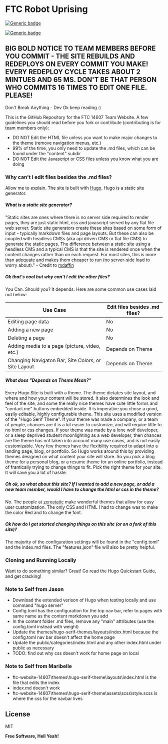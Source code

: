 # FTC Robot Uprising

[![Generic badge](https://img.shields.io/badge/Made%20With-Hugo-red?style=for-the-badge&logo=hugo)](https://shields.io/)

[![Generic badge](https://img.shields.io/badge/Hosted%20With-AWS-orange?style=for-the-badge&logo=AWS)](https://shields.io/)


## BIG BOLD NOTICE TO TEAM MEMBERS BEFORE YOU COMMIT - THE SITE REBUILDS AND REDEPLOYS ON EVERY COMMIT YOU MAKE! EVERY REDEPLOY CYCLE TAKES ABOUT 2 MINTUES AND 65 MS. DON'T BE THAT PERSON WHO COMMITS 16 TIMES TO EDIT ONE FILE. PLEASE!

Don't Break Anything  - Dev
Ok keep reading :)

This is the GitHub Repository for the FTC 14607 Team Website. A few guidelines you should read before you fork or contribute (contributing is for team members only):
  - DO NOT Edit the HTML file unless you want to make major changes to the theme (remove navigation menus, etc.)
  - 99% of the time, you only need to update the .md files, which can be found under the "content" subdir
  - DO NOT Edit the Javascript or CSS files unless you know what you are doing

### Why can't I edit files besides the .md files?


Allow me to explain. The site is built with [Hugo](https://gohugo.io/). Hugo is a static site generator. 
##### What is a static site generator?

"Static sites are ones where there is no server side required to render pages, they are just static html, css and javascript served by any flat file web server.
Static site generators create these sites based on some form of input - typically markdown files and page layouts. But these can also be coupled with headless CMSs (aka api driven CMS or flat file CMS) to generate the static pages. The difference between a static site using a headless CMS and a typical CMS is that the site is rendered once when the content changes rather than on each request. For most sites, this is more than adequate and makes them cheaper to run (no server-side load to worry about)." - Credit to [mdaffin](https://www.reddit.com/user/mdaffin/)

##### Ok that's cool but why can't I edit the other files?
 You Can. Should you? It depends. Here are some common use cases laid out below:
 
| Use Case | Edit files besides .md files? |
| ------ | ------ |
| Editing page data | No |
| Adding a new page | No |
| Deleting a page | No |
| Adding media to a page (picture, video, etc.) | Depends on Theme |
| Changing Navigaton Bar, Site Colors, or Site Layout | Depends on Theme |

##### What does "Depends on Theme Mean?"

Every Hugo Site is built with a theme. The theme dictates site layout, and where and how your content will be stored. It also determines the look and feel of the site, and some the really nice themes have cute little forms and "contact me" buttons embedded inside. It is imperative you chose a good, easily editable, highly configurable theme. This site uses a modified version of the "Hugo Serif Theme". If your theme was made a company, or a team of people, chances are it is a lot easier to customize, and will require little to no html or css changes. If your theme was made by a lone wolf developer, or a sleep deprived student moonlighting as a web developer, then chances are the theme has not taken into account many use cases, and is not easily customizable. Very few themes have the flexibility required to adapt into a landing page, blog, or portfolio. So Hugo works around this by providing themes designed on what content your site will store. So you pick a blog theme for a personal blog, or a resume theme for an online portfolio, instead of frantically trying to change things to fit. Pick the right theme for your site. It will save you a lot of hassle. 
##### Oh ok, so what about this site? If I wanted to add a new page, or add a new team member, would I have to change the html or css in the theme?

No. The people at [zerostatic](www.zerostatic.io) make wonderful themes that allow for easy user customization. The only CSS and HTML I had to change was to make the color Red and to change the font. 

##### Ok how do I get started changing things on this site (or on a fork of this site)?

The majority of the configuration settings will be found in the "config.toml" and the index.md files. The "features.json" file will also be pretty helpful.

### Cloning and Running Locally

Want to do something similar? Great! Go read the Hugo Quickstart Guide, and get cracking!

### Note to Self from Jason

- Download the extended verison of Hugo when testing locally and use command "hugo server"
- Config.toml has the configuration for the top nav bar, refer to pages with same name as the content markdown you add
- In the content folder .md files, remove any "main" attributes (use the config.toml instead with weight)
- Update the themes/hugo-serif-themes/layouts/index.html because the config.toml nav bar doesn't affect the home page
- Update the public/categories/index.html and any other index.html under public as necessary
- TODO: find out why css doesn't work for home page on local

### Note to Self from Maribelle
- ftc-website-14607\themes\hugo-serif-theme\layouts\index.html is the file that edits the index
- index.md doesn't work
- ftc-website-14607\themes\hugo-serif-theme\assets\scss\style.scss is where the css for the navbar lives

License
----

MIT


**Free Software, Hell Yeah!**
